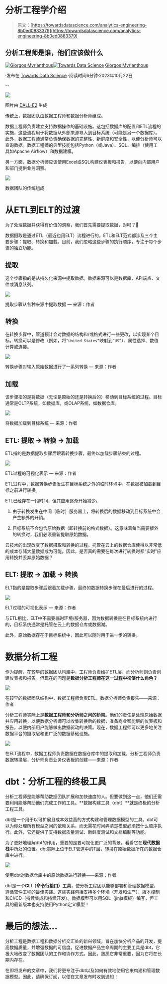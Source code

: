 # 分析工程学介绍

> 原文：[https://towardsdatascience.com/analytics-engineering-8b0ed0883379](https://towardsdatascience.com/analytics-engineering-8b0ed0883379)

## 分析工程师是谁，他们应该做什么

[](https://gmyrianthous.medium.com/?source=post_page-----8b0ed0883379--------------------------------)[![Giorgos Myrianthous](../Images/ff4b116e4fb9a095ce45eb064fde5af3.png)](https://gmyrianthous.medium.com/?source=post_page-----8b0ed0883379--------------------------------)[](https://towardsdatascience.com/?source=post_page-----8b0ed0883379--------------------------------)[![Towards Data Science](../Images/a6ff2676ffcc0c7aad8aaf1d79379785.png)](https://towardsdatascience.com/?source=post_page-----8b0ed0883379--------------------------------) [Giorgos Myrianthous](https://gmyrianthous.medium.com/?source=post_page-----8b0ed0883379--------------------------------)

·发布在 [Towards Data Science](https://towardsdatascience.com/?source=post_page-----8b0ed0883379--------------------------------) ·阅读时间6分钟·2023年10月22日

--

![](../Images/94ed22629f1f62ce0015550806f265cf.png)

图片由 [DALL-E2](https://labs.openai.com/s/Ibq51s6cLfdgFn68sk94aHLF) 生成

传统上，数据团队由数据工程师和数据分析师组成。

数据工程师负责建立支持数据操作的基础设施。这包括数据库的配置和ETL流程的实施，这些流程用于将数据从外部来源导入到目标系统（可能是另一个数据库）。此外，数据工程师通常负责确保数据的完整性、新鲜度和安全性，以便分析师可以查询数据。数据工程师的典型技能包括Python（或Java）、SQL、编排（使用工具如Apache Airflow）和数据建模。

另一方面，数据分析师应该使用Excel或SQL构建仪表板和报告，以便向内部用户和部门提供业务洞察。

![](../Images/dc94913ce71ac6ef8b9ca0cb68e2e7f6.png)

数据团队的传统组成

# 从ETL到ELT的过渡

为了处理数据并获得有价值的洞察，我们首先需要提取数据，对吗？🤯

数据摄取是通过ETL（最近也用ELT）流程进行的。ETL和ELT范式都涉及三个主要步骤：提取、转换和加载。目前，我们忽略这些步骤的执行顺序，专注于每个步骤的独立功能。

## 提取

这个步骤指的是从持久化来源中提取数据。数据来源可以是数据库、API端点、文件或消息队列。

![](../Images/b797a7fae065fff7f3edad5d5c22e3bd.png)

提取步骤从各种来源中提取数据 — 来源：作者

## 转换

在转换步骤中，管道预计会对数据的结构和/或格式进行一些更改，以实现某个目标。转换可以是修改（例如，将`“United States”`映射到`“US”`）、属性选择、数值计算或连接。

![](../Images/b3a099d68622651016306e797fb028d5.png)

转换步骤对输入原始数据进行了一系列转换 — 来源：作者

## 加载

该步骤指的是将数据（无论是原始的还是转换后的）移动到目标系统的过程。目标通常是OLTP系统，如数据库，或OLAP系统，如数据仓库。

![](../Images/0c763a0f12942d486d5d1f76ffd9db28.png)

将数据加载到目标系统 — 来源：作者

## ETL: 提取 → 转换 → 加载

ETL指的是数据提取步骤后跟着转换步骤，最终以加载步骤结束的过程。

![](../Images/fa80a89e8a6af7c84ba2ab2af062a169.png)

ETL过程的可视化表示 — 来源：作者

ETL过程中，数据转换步骤发生在目标系统之外的临时环境中，在数据被加载到目标之前进行转换。

ETL已经存在一段时间，但其应用逐渐开始减少。

1.  由于转换发生在中间（临时）服务器上，将转换后的数据移动到目标系统中会产生额外的开销。

1.  目标系统不会包含原始数据（即转换前的格式数据）。这意味着每当需要额外的转换时，我们必须重新提取原始数据。

云技术的出现改变了数据摄取和转换的过程。托管在云上的数据仓库使得以非常低的成本存储大量数据成为可能。因此，是否真的需要在每次进行转换时都“实时”应用转换并丢弃原始数据？

## ELT: 提取 → 加载 → 转换

ELT指的是提取步骤后跟着加载步骤，最终的数据转换步骤在最后进行的过程。

![](../Images/c4c87a9f272bfc7b5586ce774a0e5cac.png)

ELT过程的可视化表示 — 来源：作者

与ETL相比，ELT中不需要临时环境/服务器，因为数据转换是在目标系统内进行的，目标系统通常是托管在云上的数据仓库或数据湖。

此外，原始数据存在于目标系统中，因此可以随时用于进一步的转换。

# 数据分析工程

作为提醒，在较早的数据团队构建中，工程师负责维护ETL层，而分析师则负责创建仪表板和报告。但现在的问题是**数据分析工程师在这一过程中扮演什么角色？**

![](../Images/9a23f55bf1b11986a968eb78ddda68db.png)

在较早的数据团队结构中，数据工程师负责ETL，数据分析师负责报告——来源：作者

分析工程师实际上是**数据工程师和分析师之间的桥梁**。他们的责任是处理原始数据并应用转换，以便数据分析师可以收集转换后的数据，准备商业智能层的仪表板和报告，以便内部用户能够做出数据驱动的决策。现在，数据工程师可以更多地关注数据平台的摄取层和更广泛的数据基础设施。

![](../Images/4eee2855d4ef9a3d263a34c847682a4c.png)

在ELT流程中，数据工程师负责数据在数据仓库中的提取和加载，分析工程师负责数据转换层，分析师负责业务仪表板的创建——来源：作者

# dbt：分析工程的**终极工具**

分析工程师是能够帮助数据团队扩展和加快速度的人。但要做到这一点，他们还需要利用能够帮助他们完成工作的工具。**数据构建工具（dbt）**就是终极的分析工程工具。

dbt是一个用于以可扩展且成本效益高的方式构建和管理数据模型的工具。dbt可以为你处理所有模型之间的依赖关系，而无需花时间弄清楚模型必须按什么顺序执行。此外，它还提供了支持数据质量测试、新鲜度测试和文档编制等功能。

为了更好地理解dbt的作用，重要的是要可视化更广泛的背景，看看它在**现代数据栈**中所处的位置。dbt实际上位于ELT管道中的T层，转换在原始数据所在的数据仓库中进行。

![](../Images/6b6a1c1b2394e8c0cd699cf12c6f260d.png)

使用dbt对数据仓库中的原始数据进行转换——来源：作者

dbt是一个**CLI（命令行接口）工具**，使分析工程团队能够部署和管理数据模型，遵循软件工程的最佳实践。这些实践包括支持多个环境（开发和生产）、版本控制和CI/CD（持续集成和持续开发）。数据模型可以用SQL（jinja模板）编写，但工具的最新版本也支持使用Python定义模型！

# 最后的想法...

分析工程是数据工程和数据分析交汇处的新兴领域，旨在加快分析产品的开发，提高数据质量，并增强数据的可信度。促进数据产品生命周期的主要工具是dbt，它极大地改变了数据团队的工作和协作方式。因此，熟悉它非常重要，因为它将在长期内存在。

在即将发布的文章中，我们将更专注于dbt以及如何有效地使用它来构建和管理数据模型。因此，请确保订阅，以便在文章发布时收到通知！
